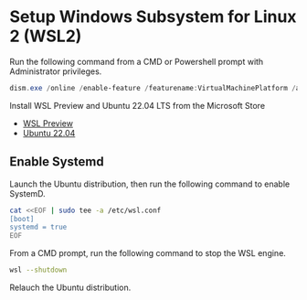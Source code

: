 # Setup Windows Subsystem for Linux 2 (WSL2)

Run the following command from a CMD or Powershell prompt with Administrator privileges.

```Powershell
dism.exe /online /enable-feature /featurename:VirtualMachinePlatform /all
```

Install WSL Preview and Ubuntu 22.04 LTS from the Microsoft Store

* [WSL Preview](https://aka.ms/wslstorepage)
* [Ubuntu 22.04](https://apps.microsoft.com/store/detail/ubuntu-22041-lts)

## Enable Systemd

Launch the Ubuntu distribution, then run the following command to enable SystemD.

```bash
cat <<EOF | sudo tee -a /etc/wsl.conf
[boot]
systemd = true
EOF
```

From a CMD prompt, run the following command to stop the WSL engine.

```bash
wsl --shutdown
```

Relauch the Ubuntu distribution.